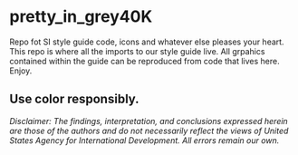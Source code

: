 # pretty_in_grey40K
Repo fot SI style guide code, icons and whatever else pleases your heart. This repo is where all the imports to our style guide live. All grpahics contained within the guide can be reproduced from code that lives here. 
Enjoy. 

Use color responsibly.
---

*Disclaimer: The findings, interpretation, and conclusions expressed herein are those of the authors and do not necessarily reflect the views of United States Agency for International Development. All errors remain our own.*